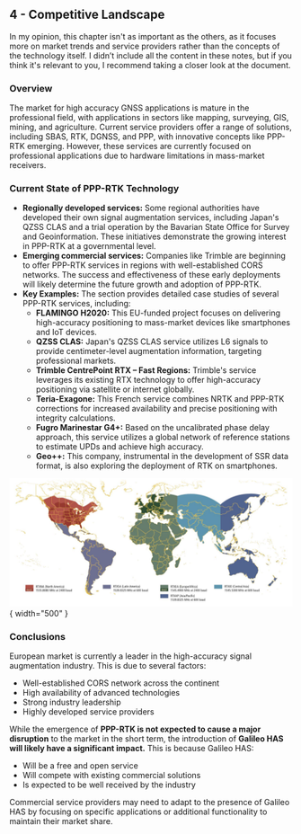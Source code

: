 ## 4 - Competitive Landscape

In my opinion, this chapter isn't as important as the others, as it focuses more on market trends and service providers rather than the concepts of the technology itself. I didn’t include all the content in these notes, but if you think it's relevant to you, I recommend taking a closer look at the document.

### Overview

The market for high accuracy GNSS applications is mature in the professional field, with applications in sectors like mapping, surveying, GIS, mining, and agriculture. Current service providers offer a range of solutions, including SBAS, RTK, DGNSS, and PPP, with innovative concepts like PPP-RTK emerging. However, these services are currently focused on professional applications due to hardware limitations in mass-market receivers.


### Current State of PPP-RTK Technology
*   **Regionally developed services:** Some regional authorities have developed their own signal augmentation services, including Japan's QZSS CLAS and a trial operation by the Bavarian State Office for Survey and Geoinformation. These initiatives demonstrate the growing interest in PPP-RTK at a governmental level.
*   **Emerging commercial services:** Companies like Trimble are beginning to offer PPP-RTK services in regions with well-established CORS networks. The success and effectiveness of these early deployments will likely determine the future growth and adoption of PPP-RTK.
*   **Key Examples:** The section provides detailed case studies of several PPP-RTK services, including:
    *   **FLAMINGO H2020:** This EU-funded project focuses on delivering high-accuracy positioning to mass-market devices like smartphones and IoT devices.
    *   **QZSS CLAS:** Japan's QZSS CLAS service utilizes L6 signals to provide centimeter-level augmentation information, targeting professional markets.
    *   **Trimble CentrePoint RTX – Fast Regions:** Trimble's service leverages its existing RTX technology to offer high-accuracy positioning via satellite or internet globally.
    *   **Teria-Exagone:** This French service combines NRTK and PPP-RTK corrections for increased availability and precise positioning with integrity calculations.
    *   **Fugro Marinestar G4+:** Based on the uncalibrated phase delay approach, this service utilizes a global network of reference stations to estimate UPDs and achieve high accuracy.
    *   **Geo++:** This company, instrumental in the development of SSR data format, is also exploring the deployment of RTK on smartphones.

![Trimble RTX Satellite Broadcast Frequency Coverage Map](../../../images/RTX-coverage.png){ width="500" }

### Conclusions
European market is currently a leader in the high-accuracy signal augmentation industry. This is due to several factors:

* Well-established CORS network across the continent 
* High availability of advanced technologies 
* Strong industry leadership
* Highly developed service providers

While the emergence of **PPP-RTK is not expected to cause a major disruption** to the market in the short term, the introduction of **Galileo HAS will likely have a significant impact.** This is because Galileo HAS:

* Will be a free and open service 
* Will compete with existing commercial solutions 
* Is expected to be well received by the industry

Commercial service providers may need to adapt to the presence of Galileo HAS by focusing on specific applications or additional functionality to maintain their market share.
